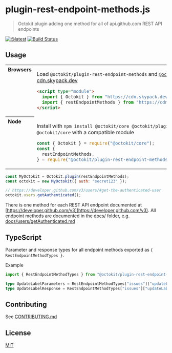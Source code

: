 # plugin-rest-endpoint-methods.js

> Octokit plugin adding one method for all of api.github.com REST API endpoints

[![@latest](https://img.shields.io/npm/v/@octokit/plugin-rest-endpoint-methods.svg)](https://www.npmjs.com/package/@octokit/plugin-rest-endpoint-methods)
[![Build Status](https://github.com/octokit/plugin-rest-endpoint-methods.js/workflows/Test/badge.svg)](https://github.com/octokit/plugin-rest-endpoint-methods.js/actions?workflow=Test)

## Usage

<table>
<tbody valign=top align=left>
<tr><th>
Browsers
</th><td width=100%>

Load `@octokit/plugin-rest-endpoint-methods` and [`@octokit/core`](https://github.com/octokit/core.js) (or core-compatible module) directly from [cdn.skypack.dev](https://cdn.skypack.dev)
 
```html
<script type="module">
  import { Octokit } from "https://cdn.skypack.dev/@octokit/core";
  import { restEndpointMethods } from "https://cdn.skypack.dev/@octokit/plugin-rest-endpoint-methods";
</script>
```

</td></tr>
<tr><th>
Node
</th><td>

Install with `npm install @octokit/core @octokit/plugin-rest-endpoint-methods`. Optionally replace `@octokit/core` with a compatible module

```js
const { Octokit } = require("@octokit/core");
const {
  restEndpointMethods,
} = require("@octokit/plugin-rest-endpoint-methods");
```

</td></tr>
</tbody>
</table>

```js
const MyOctokit = Octokit.plugin(restEndpointMethods);
const octokit = new MyOctokit({ auth: "secret123" });

// https://developer.github.com/v3/users/#get-the-authenticated-user
octokit.users.getAuthenticated();
```

There is one method for each REST API endpoint documented at [https://developer.github.com/v3](https://developer.github.com/v3). All endpoint methods are documented in the [docs/](docs/) folder, e.g. [docs/users/getAuthenticated.md](docs/users/getAuthenticated.md)

## TypeScript

Parameter and response types for all endpoint methods exported as `{ RestEndpointMethodTypes }`.

Example

```ts
import { RestEndpointMethodTypes } from "@octokit/plugin-rest-endpoint-methods";

type UpdateLabelParameters = RestEndpointMethodTypes["issues"]["updateLabel"]["parameters"];
type UpdateLabelResponse = RestEndpointMethodTypes["issues"]["updateLabel"]["response"];
```

## Contributing

See [CONTRIBUTING.md](CONTRIBUTING.md)

## License

[MIT](LICENSE)
